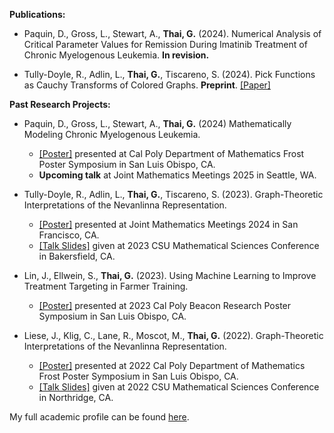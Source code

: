 <strong>Publications:</strong>

- Paquin, D., Gross, L., Stewart, A., <strong>Thai, G.</strong> (2024). Numerical Analysis of Critical Parameter Values for Remission During Imatinib Treatment of Chronic Myelogenous Leukemia. <strong>In revision.</strong>

- Tully-Doyle, R., Adlin, L., <strong>Thai, G.</strong>, Tiscareno, S. (2024). Pick Functions as Cauchy Transforms of Colored Graphs. <strong>Preprint</strong>. [[Paper]](https://arxiv.org/abs/2410.10695)

<strong>Past Research Projects:</strong>

- Paquin, D., Gross, L., Stewart, A., <strong>Thai, G.</strong> (2024) Mathematically Modeling Chronic Myelogenous Leukemia.
    - [[Poster]](https://giothai.github.io/static/assets/PDF/Frost_2024_CML_Poster.pdf) presented at Cal Poly Department of Mathematics Frost Poster Symposium in San Luis Obispo, CA.
    - <strong>Upcoming talk</strong> at Joint Mathematics Meetings 2025 in Seattle, WA.

- Tully-Doyle, R., Adlin, L., <strong>Thai, G.</strong>, Tiscareno, S. (2023). Graph-Theoretic Interpretations of the Nevanlinna Representation.
    - [[Poster]](https://giothai.github.io/static/assets/PDF/Frost_2023_Poster.pdf) presented at Joint Mathematics Meetings 2024 in San Francisco, CA.
    - [[Talk Slides]](https://giothai.github.io/static/assets/PDF/CSU_Bakersfield_Conference_Presentation.pdf) given at 2023 CSU Mathematical Sciences Conference in Bakersfield, CA.

- Lin, J., Ellwein, S., <strong>Thai, G.</strong> (2023). Using Machine Learning to Improve Treatment Targeting in Farmer Training.
    - [[Poster]](https://giothai.github.io/static/assets/PDF/BEACoN_Research_Poster.pdf) presented at 2023 Cal Poly Beacon Research Poster Symposium in San Luis Obispo, CA.

- Liese, J., Klig, C., Lane, R., Moscot, M., <strong>Thai, G.</strong> (2022). Graph-Theoretic Interpretations of the Nevanlinna Representation.
    - [[Poster]](https://giothai.github.io/static/assets/PDF/Frost_Summer_Research_Poster_2022.pdf) presented at 2022 Cal Poly Department of Mathematics Frost Poster Symposium in San Luis Obispo, CA.
    - [[Talk Slides]](https://giothai.github.io/static/assets/PDF/CSU_JMM_2022_Graphs_as_Games.pdf) given at 2022 CSU Mathematical Sciences Conference in Northridge, CA.

My full academic profile can be found [here](https://giothai.github.io/static/assets/PDF/Giovani_Thai_CV_for_PhD_Applications.pdf).
